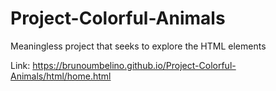 # Project-Colorful-Animals
Meaningless project that seeks to explore the HTML elements

Link: https://brunoumbelino.github.io/Project-Colorful-Animals/html/home.html

